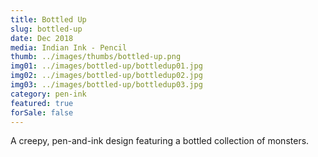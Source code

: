 ```yaml
---
title: Bottled Up
slug: bottled-up
date: Dec 2018
media: Indian Ink - Pencil
thumb: ../images/thumbs/bottled-up.png
img01: ../images/bottled-up/bottledup01.jpg
img02: ../images/bottled-up/bottledup02.jpg
img03: ../images/bottled-up/bottledup03.jpg
category: pen-ink
featured: true
forSale: false
---
```


A creepy, pen-and-ink design featuring a bottled collection of monsters.